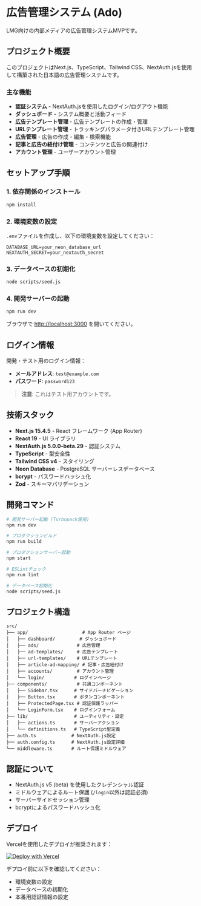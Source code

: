 # 広告管理システム (Ado)

LMG向けの内部メディアの広告管理システムMVPです。

## プロジェクト概要

このプロジェクトはNext.js、TypeScript、Tailwind CSS、NextAuth.jsを使用して構築された日本語の広告管理システムです。

### 主な機能

- **認証システム** - NextAuth.jsを使用したログイン/ログアウト機能
- **ダッシュボード** - システム概要と活動フィード
- **広告テンプレート管理** - 広告テンプレートの作成・管理
- **URLテンプレート管理** - トラッキングパラメータ付きURLテンプレート管理
- **広告管理** - 広告の作成・編集・検索機能
- **記事と広告の紐付け管理** - コンテンツと広告の関連付け
- **アカウント管理** - ユーザーアカウント管理

## セットアップ手順

### 1. 依存関係のインストール

```bash
npm install
```

### 2. 環境変数の設定

`.env`ファイルを作成し、以下の環境変数を設定してください：

```env
DATABASE_URL=your_neon_database_url
NEXTAUTH_SECRET=your_nextauth_secret
```

### 3. データベースの初期化

```bash
node scripts/seed.js
```

### 4. 開発サーバーの起動

```bash
npm run dev
```

ブラウザで [http://localhost:3000](http://localhost:3000) を開いてください。

## ログイン情報

開発・テスト用のログイン情報：

- **メールアドレス**: `test@example.com`
- **パスワード**: `password123`

> **注意**: これはテスト用アカウントです。

## 技術スタック

- **Next.js 15.4.5** - React フレームワーク (App Router)
- **React 19** - UI ライブラリ
- **NextAuth.js 5.0.0-beta.29** - 認証システム
- **TypeScript** - 型安全性
- **Tailwind CSS v4** - スタイリング
- **Neon Database** - PostgreSQL サーバーレスデータベース
- **bcrypt** - パスワードハッシュ化
- **Zod** - スキーマバリデーション

## 開発コマンド

```bash
# 開発サーバー起動 (Turbopack使用)
npm run dev

# プロダクションビルド
npm run build

# プロダクションサーバー起動
npm start

# ESLintチェック
npm run lint

# データベース初期化
node scripts/seed.js
```

## プロジェクト構造

```
src/
├── app/                    # App Router ページ
│   ├── dashboard/         # ダッシュボード
│   ├── ads/              # 広告管理
│   ├── ad-templates/     # 広告テンプレート
│   ├── url-templates/    # URLテンプレート
│   ├── article-ad-mapping/ # 記事・広告紐付け
│   ├── accounts/         # アカウント管理
│   └── login/           # ログインページ
├── components/           # 共通コンポーネント
│   ├── Sidebar.tsx      # サイドバーナビゲーション
│   ├── Button.tsx       # ボタンコンポーネント
│   ├── ProtectedPage.tsx # 認証保護ラッパー
│   └── LoginForm.tsx    # ログインフォーム
├── lib/                 # ユーティリティ・設定
│   ├── actions.ts       # サーバーアクション
│   └── definitions.ts   # TypeScript型定義
├── auth.ts             # NextAuth.js設定
├── auth.config.ts      # NextAuth.js設定詳細
└── middleware.ts       # ルート保護ミドルウェア
```

## 認証について

- NextAuth.js v5 (beta) を使用したクレデンシャル認証
- ミドルウェアによるルート保護 (`/login`以外は認証必須)
- サーバーサイドセッション管理
- bcryptによるパスワードハッシュ化

## デプロイ

Vercelを使用したデプロイが推奨されます：

[![Deploy with Vercel](https://vercel.com/button)](https://vercel.com/new?utm_medium=default-template&filter=next.js&utm_source=create-next-app&utm_campaign=create-next-app-readme)

デプロイ前に以下を確認してください：

- 環境変数の設定
- データベースの初期化
- 本番用認証情報の設定
